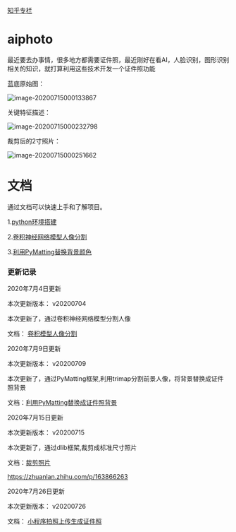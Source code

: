[知乎专栏](https://www.zhihu.com/people/itlf/columns)

# aiphoto
最近要去办事情，很多地方都需要证件照，最近刚好在看AI，人脸识别，图形识别相关的知识，就打算利用这些技术开发一个证件照功能

蓝底原始图：

![image-20200715000133867](https://raw.githubusercontent.com/wiki/itainf/aiphoto/裁剪照片.assets/image-20200715000133867.png)

关键特征描述：

![image-20200715000232798](https://raw.githubusercontent.com/wiki/itainf/aiphoto/裁剪照片.assets/image-20200715000232798.png)

裁剪后的2寸照片：

![image-20200715000251662](https://raw.githubusercontent.com/wiki/itainf/aiphoto/裁剪照片.assets/image-20200715000251662.png)


# 文档

通过文档可以快速上手和了解项目。

1.[python环境搭建](https://github.com/itainf/aiphoto/wiki/python%E7%8E%AF%E5%A2%83%E6%90%AD%E5%BB%BA)

2.[卷积神经网络模型人像分割](https://github.com/itainf/aiphoto/wiki/%E5%8D%B7%E7%A7%AF%E6%A8%A1%E5%9E%8B%E4%BA%BA%E5%83%8F%E5%88%86%E5%89%B2)

3.[利用PyMatting替换背景颜色](https://github.com/itainf/aiphoto/wiki/%E5%88%A9%E7%94%A8PyMatting%E7%B2%BE%E7%BB%86%E5%8C%96%E6%8A%A0%E5%9B%BE)


### 更新记录

2020年7月4日更新

本次更新版本： v20200704

本次更新了，通过卷积神经网络模型分割人像

文档： [卷积模型人像分割](https://github.com/itainf/aiphoto/wiki/%E5%8D%B7%E7%A7%AF%E6%A8%A1%E5%9E%8B%E4%BA%BA%E5%83%8F%E5%88%86%E5%89%B2)



2020年7月9日更新

本次更新版本： v20200709

本次更新了，通过PyMatting框架,利用trimap分割前景人像，将背景替换成证件照背景

文档：[利用PyMatting替换成证件照背景](https://github.com/itainf/aiphoto/wiki/%E5%88%A9%E7%94%A8PyMatting%E7%B2%BE%E7%BB%86%E5%8C%96%E6%8A%A0%E5%9B%BE)


2020年7月15日更新

本次更新版本： v20200715

本次更新了，通过dlib框架,裁剪成标准尺寸照片

文档：[裁剪照片](https://github.com/itainf/aiphoto/wiki/%E8%A3%81%E5%89%AA%E7%85%A7%E7%89%87)

https://zhuanlan.zhihu.com/p/163866263


2020年7月26日更新

本次更新版本： v20200726

文档： [小程序拍照上传生成证件照](https://github.com/itainf/aiphoto/wiki/%E5%B0%8F%E7%A8%8B%E5%BA%8F%E6%8B%8D%E7%85%A7%E4%B8%8A%E4%BC%A0%E7%94%9F%E6%88%90%E8%AF%81%E4%BB%B6%E7%85%A7)
